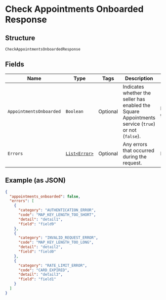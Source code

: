 
# Check Appointments Onboarded Response

## Structure

`CheckAppointmentsOnboardedResponse`

## Fields

| Name | Type | Tags | Description | Getter |
|  --- | --- | --- | --- | --- |
| `AppointmentsOnboarded` | `Boolean` | Optional | Indicates whether the seller has enabled the Square Appointments service (`true`) or not (`false`). | Boolean getAppointmentsOnboarded() |
| `Errors` | [`List<Error>`](/doc/models/error.md) | Optional | Any errors that occurred during the request. | List<Error> getErrors() |

## Example (as JSON)

```json
{
  "appointments_onboarded": false,
  "errors": [
    {
      "category": "AUTHENTICATION_ERROR",
      "code": "MAP_KEY_LENGTH_TOO_SHORT",
      "detail": "detail1",
      "field": "field9"
    },
    {
      "category": "INVALID_REQUEST_ERROR",
      "code": "MAP_KEY_LENGTH_TOO_LONG",
      "detail": "detail2",
      "field": "field0"
    },
    {
      "category": "RATE_LIMIT_ERROR",
      "code": "CARD_EXPIRED",
      "detail": "detail3",
      "field": "field1"
    }
  ]
}
```

